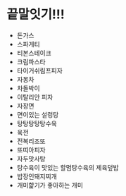 # 끝말잇기!!!

- 돈가스
- 스파게티
- 티본스테이크
- 크림파스타
- 타이거쉬림프피자
- 자몽차
- 차돌박이
- 이탈리안 피자
- 자장면
- 면이있는 설렁탕
- 탕탕탕탕탕수육
- 육전
- 전복리조또
- 또띠아피자
- 자두맛사탕
- 탕수육이 맛있는 할멈탕수육의 제육덮밥
- 밥장인돼지찌개
- 개미햝기가 좋아하는 개미
